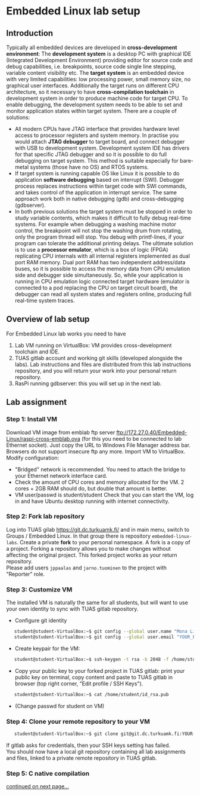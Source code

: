# Embedded Linux lab setup

## Introduction

Typically all embedded devices are developed in <b>cross-development environment</b>: The <b>development system</b> is a desktop PC with graphical IDE (Integrated Development Environment) providing editor for source code and debug capabilities, i.e. breakpoints, source code single line stepping, variable content visibility etc. The <b>target system</b> is an embedded device with very limited capabilities: low processing power, small memory size, no graphical user interfaces. Additionally the target runs on different CPU architecture, so it necessary to have <b>cross-compilation toolchain</b> in development system in order to produce machine code for target CPU.
To enable debugging, the development system needs to be able to set and monitor application states within target system. There are a couple of solutions:
- All modern CPUs have JTAG interface that provides hardware level access to processor registers and system memory. In practise you would attach <b>JTAG debugger</b> to target board, and connect debugger with USB to development system. Development system IDE has drivers for that specific JTAG debugger and so it is possible to do full debugging on target system. This method is suitable especially for bare-metal systems (those have no OS) and RTOS systems. 
- If target system is running capable OS like Linux it is possible to do application <b>software debugging</b> based on interrupt (SWI). Debugger process replaces instructions within target code with SWI commands, and takes control of the application in interrupt service. The same approach work both in native debugging (gdb) and cross-debugging (gdbserver).
- In both previous solutions the target system must be stopped in order to study variable contents, which makes it difficult to fully debug real-time systems. For example when debugging a washing machine motor control, the breakpoint will not stop the washing drum from rotating, only the program thread will stop. You debug with printf-lines, if your program can tolerate the additional printing delays. The ultimate solution is to use a <b>processor emulator</b>, which is a box of logic (FPGA) replicating CPU internals with all internal registers implemented as dual port RAM memory. Dual port RAM has two independent address/data buses, so it is possible to access the memory data from CPU emulation side and debugger side simultaneously. So, while your application is running in CPU emulation logic connected target hardware (emulator is connected to a pod replacing the CPU on target circuit board), the debugger can read all system states and registers online, producing full real-time system traces.

## Overview of lab setup

For Embedded Linux lab works you need to have 
1. Lab VM running on VirtualBox: VM provides cross-development toolchain and IDE.
2. TUAS gitlab account and working git skills (developed alongside the labs). Lab instructions and files are distributed from this lab instructions repository, and you will return your work into your personal return repository.
3. RasPi running gdbserver: this you will set up in the next lab.

## Lab assignment

### Step 1: Install VM

Download VM image from emblab ftp server ftp://172.27.0.40/Embedded-Linux/raspi-cross-emblab.ova (for this you need to be connected to lab Ethernet socket). Just copy the URL to Windows File Manager address bar. Browsers do not support insecure ftp any more.
Import VM to VirtualBox.
Modify configuration:
- "Bridged" network is recommended. You need to attach the bridge to your Ethernet network interface card.
- Check the amount of CPU cores and memory allocated for the VM. 2 cores + 2GB RAM should do, but double that amount is better.
- VM user/passwd is student/student
Check that you can start the VM, log in and have Ubuntu desktop running with internet connectivity.

### Step 2: Fork lab repository

Log into TUAS gilab https://git.dc.turkuamk.fi/ and in main menu, switch to Groups / Embedded Linux. In that group there is repository `embedded-linux-labs`. Create a private <b>fork</b> to your personal namespace. A fork is a copy of a project. Forking a repository allows you to make changes without affecting the original project. This forked project works as your return repository.  
Please add users `jppaalas` and `jarno.tuominen` to the project with "Reporter" role.

### Step 3: Customize VM

The installed VM is naturally the same for all students, but will want to use your own identity to sync with TUAS gitlab repository. 
- Configure git identity
```bash
   student@student-VirtualBox:~$ git config --global user.name "Mona Lisa"
   student@student-VirtualBox:~$ git config --global user.email "YOUR_EMAIL"
```
- Create keypair for the VM:
```bash
   student@student-VirtualBox:~$ ssh-keygen -t rsa -b 2048 -f /home/student/id_rsa -q -N ""
```
- Copy your public key to your forked project in TUAS gitlab: print your public key on terminal, copy content and paste to TUAS gitlab in browser (top right corner, "Edit profile / SSH Keys").
```bash
   student@student-VirtualBox:~$ cat /home/student/id_rsa.pub
```
- (Change passwd for student on VM)

### Step 4: Clone your remote repository to your VM

```bash
   student@student-VirtualBox:~$ git clone git@git.dc.turkuamk.fi:YOUR-NAMESPACE/embedded-linux-labs.git
```
If gitlab asks for credentials, then your SSH keys setting has failed.  
You should now have a local git repository containing all lab assignments and files, linked to a private remote repository in TUAS gitlab. 

### Step 5: C native compilation

[continued on next page...](compilation_process.md)
